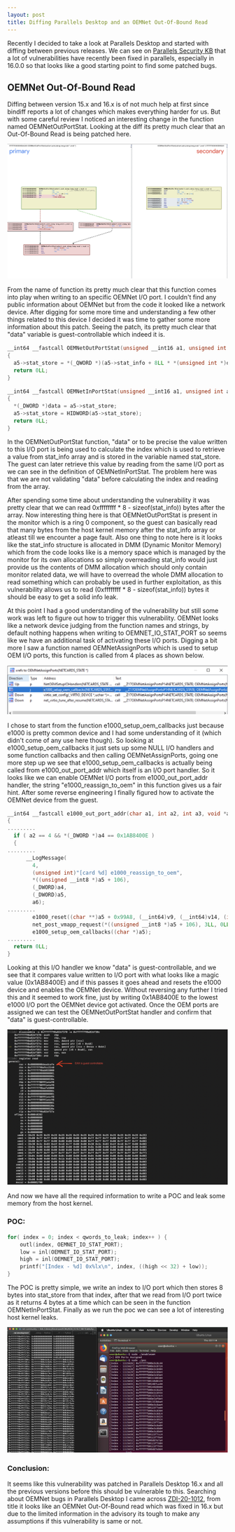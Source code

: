 ```yaml
---
layout: post
title: Diffing Parallels Desktop and an OEMNet Out-Of-Bound Read
---
```

Recently I decided to take a look at Parallels Desktop and started with diffing between previous releases. We can see on [Parallels Security KB](https://kb.parallels.com/en/125013) that a lot of vulnerabilities have recently been fixed in parallels, especially in 16.0.0 so that looks like a good starting point to find some patched bugs.

## OEMNet Out-Of-Bound Read

Diffing between version 15.x and 16.x is of not much help at first since bindiff reports a lot of changes which makes everything harder for us. But with some careful review I noticed an interesting change in the function named OEMNetOutPortStat. Looking at the diff its pretty much clear that an Out-Of-Bound Read is being patched here. 

<p align="center">
  <img src="../images/oem_bindiff.png"/>
<br>
</p>

From the name of function its pretty much clear that this function comes into play when writing to an specific OEMNet I/O port. I couldn't find any public information about OEMNet but from the code it looked like a network device. After digging for some more time and understanding a few other things related to this device I decided it was time to gather some more information about this patch. Seeing the patch, its pretty much clear that "data" variable is guest-controllable which indeed it is. 
<br>

```c
__int64 __fastcall OEMNetOutPortStat(unsigned __int16 a1, unsigned int a2, unsigned __int64 a3, void *data, net_device *a5)
{
  a5->stat_store = *(_QWORD *)(a5->stat_info + 8LL * *(unsigned int *)data + 0xB4);
  return 0LL;
}
```

```c
__int64 __fastcall OEMNetInPortStat(unsigned __int16 a1, unsigned int a2, unsigned __int64 a3, void *data, net_device *a5)
{
  *(_DWORD *)data = a5->stat_store;
  a5->stat_store = HIDWORD(a5->stat_store);
  return 0LL;
}
```

In the OEMNetOutPortStat function, "data" or to be precise the value written to this I/O port is being used to calculate the index which is used to retrieve a value from stat_info array and is stored in the variable named stat_store. The guest can later retrieve this value by reading from the same I/O port as we can see in the definition of OEMNetInPortStat. The problem here was that we are not validating "data" before calculating the index and reading from the array.

After spending some time about understanding the vulnerability it was pretty clear that we can read 0xffffffff * 8 - sizeof(stat_info)) bytes after the array. Now interesting thing here is that OEMNetOutPortStat is present in the monitor which is a ring 0 component, so the guest can basically read that many bytes from the host kernel memory after the stat_info array or atleast till we encounter a page fault. Also one thing to note here is it looks like the stat_info structure is allocated in DMM (Dynamic Monitor Memory) which from the code looks like is a memory space which is managed by the monitor for its own allocations so simply overreading stat_info would just provide us the contents of DMM allocation which should only contain monitor related data, we will have to overread the whole DMM allocation to read something which can probably be used in further exploitation, as this vulnerability allows us to read (0xffffffff * 8 - sizeof(stat_info)) bytes it should be easy to get a solid info leak. 

At this point I had a good understanding of the vulnerability but still some work was left to figure out how to trigger this vulnerability. OEMNet looks like a network device judging from the function names and strings, by default nothing happens when writing to OEMNET_IO_STAT_PORT so seems like we have an additional task of activating these I/O ports. Digging a bit more I saw a function named OEMNetAssignPorts which is used to setup OEM I/O ports, this function is called from 4 places as shown below.

<p align="center">
  <img src="../images/oemnet_xrefs.png"/>
<br>
</p>

I chose to start from the function e1000_setup_oem_callbacks just because e1000 is pretty common device and I had some understanding of it (which didn't come of any use here though). So looking at e1000_setup_oem_callbacks it just sets up some NULL I/O handlers and some function callbacks and then calling OEMNetAssignPorts, going one more step up we see that e1000_setup_oem_callbacks is actually being called from e1000_out_port_addr which itself is an I/O port handler. So it looks like we can enable OEMNet I/O ports from e1000_out_port_addr handler, the string "e1000_reassign_to_oem" in this function gives us a fair hint. After some reverse engineering I finally figured how to activate the OEMNet device from the guest. 

```c
__int64 __fastcall e1000_out_port_addr(char a1, int a2, int a3, void *a4, void *a5, int a6)
{
.........
  if ( a2 == 4 && *(_DWORD *)a4 == 0x1AB8400E )
  {
.........
      __LogMessage(
        4,
        (unsigned int)"[card %d] e1000_reassign_to_oem",
        *((unsigned __int8 *)a5 + 106),
        (_DWORD)a4,
        (_DWORD)a5,
        a6);
.........
        e1000_reset((char **)a5 + 0x99A8, (__int64)v9, (__int64)v14, (int)v13, v11, v12);
        net_post_vmapp_request(*((unsigned __int8 *)a5 + 106), 3LL, 0LL);
        e1000_setup_oem_callbacks((char *)a5);
.........
  return 0LL;
}
```

Looking at this I/O handler we know "data" is guest-controllable, and we see that it compares value written to I/O port with what looks like a magic value (0x1AB8400E) and if this passes it goes ahead and resets the e1000 device and enables the OEMNet device. Without reversing any further I tried this and it seemed to work fine, just by writing 0x1AB8400E to the lowest e1000 I/O port the OEMNet device got activated. Once the OEM ports are assigned we can test the OEMNetOutPortStat handler and confirm that "data" is guest-controllable.

<p align="center">
  <img src="../images/show_eax.png"/>
 <br>
</p>

And now we have all the required information to write a POC and leak some memory from the host kernel.

### POC:

```c
for( index = 0; index < qwords_to_leak; index++ ) {
    outl(index, OEMNET_IO_STAT_PORT);
    low = inl(OEMNET_IO_STAT_PORT);
    high = inl(OEMNET_IO_STAT_PORT);
    printf("[Index - %d] 0x%lx\n", index, ((high << 32) + low));
}
```

The POC is pretty simple, we write an index to I/O port which then stores 8 bytes into stat_store from that index, after that we read from I/O port twice as it returns 4 bytes at a time which can be seen in the function OEMNetInPortStat. Finally as we run the poc we can see a lot of interesting host kernel leaks.

<p align="center">
  <img src="../images/poc_result.png"/>
<br>
</p>

### Conclusion:

It seems like this vulnerability was patched in Parallels Desktop 16.x and all the previous versions before this should be vulnerable to this. Searching about OEMNet bugs in Parallels Desktop I came across [ZDI-20-1012](https://www.zerodayinitiative.com/advisories/ZDI-20-1012/), from title it looks like an OEMNet Out-Of-Bound read which was fixed in 16.x but due to the limited information in the advisory its tough to make any assumptions if this vulnerability is same or not.
